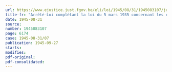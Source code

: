 ```yaml
---
url: https://www.ejustice.just.fgov.be/eli/loi/1945/08/31/1945083107/justel
title-fr: "Arrêté-Loi complétant la loi du 5 mars 1935 concernant les citoyens appelés par engagements volontaires ou par réquisition à assurer le fonctionnement des services publics en temps de guerre"
date: 1945-08-31
source:
number: 1945083107
page: 6174
case: 1945-08-31/07
publication: 1945-09-27
starts:
modifies:
pdf-original:
pdf-consolidated:
---
```


